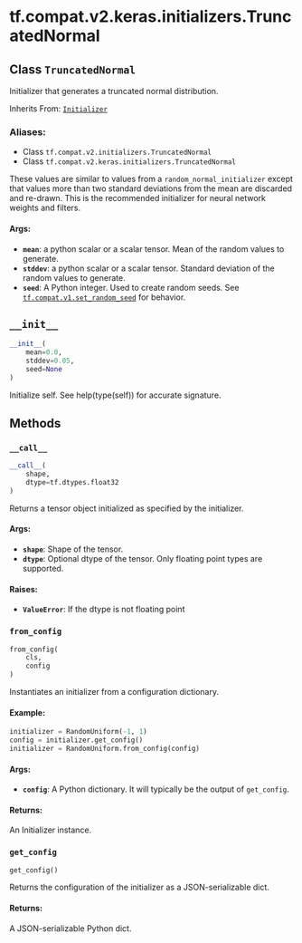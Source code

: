 <div itemscope itemtype="http://developers.google.com/ReferenceObject">
<meta itemprop="name" content="tf.compat.v2.keras.initializers.TruncatedNormal" />
<meta itemprop="path" content="Stable" />
<meta itemprop="property" content="__call__"/>
<meta itemprop="property" content="__init__"/>
<meta itemprop="property" content="from_config"/>
<meta itemprop="property" content="get_config"/>
</div>

# tf.compat.v2.keras.initializers.TruncatedNormal

## Class `TruncatedNormal`

Initializer that generates a truncated normal distribution.

Inherits From: [`Initializer`](../../../../../tf/compat/v2/keras/initializers/Initializer.md)

### Aliases:

* Class `tf.compat.v2.initializers.TruncatedNormal`
* Class `tf.compat.v2.keras.initializers.TruncatedNormal`

<!-- Placeholder for "Used in" -->

These values are similar to values from a `random_normal_initializer`
except that values more than two standard deviations from the mean
are discarded and re-drawn. This is the recommended initializer for
neural network weights and filters.

#### Args:


* <b>`mean`</b>: a python scalar or a scalar tensor. Mean of the random values
  to generate.
* <b>`stddev`</b>: a python scalar or a scalar tensor. Standard deviation of the
  random values to generate.
* <b>`seed`</b>: A Python integer. Used to create random seeds. See
  <a href="../../../../../tf/random/set_random_seed.md"><code>tf.compat.v1.set_random_seed</code></a>
  for behavior.

<h2 id="__init__"><code>__init__</code></h2>

``` python
__init__(
    mean=0.0,
    stddev=0.05,
    seed=None
)
```

Initialize self.  See help(type(self)) for accurate signature.




## Methods

<h3 id="__call__"><code>__call__</code></h3>

``` python
__call__(
    shape,
    dtype=tf.dtypes.float32
)
```

Returns a tensor object initialized as specified by the initializer.


#### Args:


* <b>`shape`</b>: Shape of the tensor.
* <b>`dtype`</b>: Optional dtype of the tensor. Only floating point types are
 supported.


#### Raises:


* <b>`ValueError`</b>: If the dtype is not floating point

<h3 id="from_config"><code>from_config</code></h3>

``` python
from_config(
    cls,
    config
)
```

Instantiates an initializer from a configuration dictionary.


#### Example:



```python
initializer = RandomUniform(-1, 1)
config = initializer.get_config()
initializer = RandomUniform.from_config(config)
```

#### Args:


* <b>`config`</b>: A Python dictionary.
  It will typically be the output of `get_config`.


#### Returns:

An Initializer instance.


<h3 id="get_config"><code>get_config</code></h3>

``` python
get_config()
```

Returns the configuration of the initializer as a JSON-serializable dict.


#### Returns:

A JSON-serializable Python dict.




